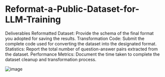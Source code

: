 # Reformat-a-Public-Dataset-for-LLM-Training


 Deliverables
Reformatted Dataset: Provide the schema of the final format you adopted for saving the results.
Transformation Code: Submit the complete code used for converting the dataset into the designated format.
Statistics: Report the total number of question-answer pairs extracted from the dataset.
Performance Metrics: Document the time taken to complete the dataset cleanup and transformation process.

![image](https://github.com/user-attachments/assets/a99e3c90-3e78-4ba5-939c-765ebd87678f)
